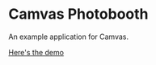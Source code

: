 # Camvas Photobooth

An example application for Camvas.

[Here's the demo](http://cbrandolino.github.com/camvas_photobooth)
